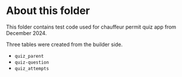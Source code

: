 # About this folder
This folder contains test code used for chauffeur permit quiz app from December 2024.

Three tables were created from the builder side.
- `quiz_parent`
- `quiz-question`
- `quiz_attempts`